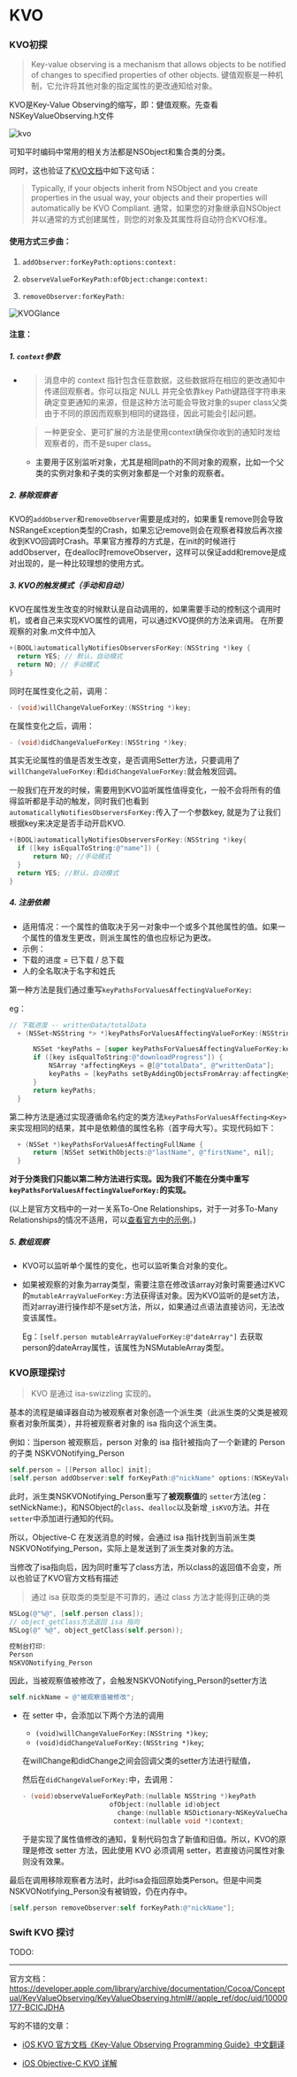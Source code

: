 # KVO

### KVO初探



> Key-value observing is a mechanism that allows objects to be notified of changes to specified properties of other objects.
键值观察是一种机制，它允许将其他对象的指定属性的更改通知给对象。

KVO是Key-Value Observing的缩写，即：健值观察。先查看NSKeyValueObserving.h文件

![kvo](/assets/kvo.png)


可知平时编码中常用的相关方法都是NSObject和集合类的分类。

同时，这也验证了[KVO文档](https://developer.apple.com/library/archive/documentation/Cocoa/Conceptual/KeyValueObserving/KeyValueObserving.html#//apple_ref/doc/uid/10000177-BCICJDHA)中如下这句话：
> Typically, if your objects inherit from NSObject and you create properties in the usual way, your objects and their properties will automatically be KVO Compliant.
通常，如果您的对象继承自NSObject并以通常的方式创建属性，则您的对象及其属性将自动符合KVO标准。

#### 使用方式三步曲：

1. `addObserver:forKeyPath:options:context:`

2. `observeValueForKeyPath:ofObject:change:context:`

3. `removeObserver:forKeyPath:`

![KVOGlance](/assets/KVOGlance.png)

#### 注意：

##### 1. `context`参数

- > 消息中的 context 指针包含任意数据，这些数据将在相应的更改通知中传递回观察者。你可以指定 NULL 并完全依靠key Path键路径字符串来确定变更通知的来源，但是这种方法可能会导致对象的super class父类由于不同的原因而观察到相同的键路径，因此可能会引起问题。

  > 一种更安全、更可扩展的方法是使用context确保你收到的通知时发给观察者的，而不是super class。

  - 主要用于区别监听对象，尤其是相同path的不同对象的观察，比如一个父类的实例对象和子类的实例对象都是一个对象的观察者。


##### 2. 移除观察者

  KVO的`addObserver`和`removeObserver`需要是成对的，如果重复remove则会导致NSRangeException类型的Crash，如果忘记remove则会在观察者释放后再次接收到KVO回调时Crash。苹果官方推荐的方式是，在init的时候进行addObserver，在dealloc时removeObserver，这样可以保证add和remove是成对出现的，是一种比较理想的使用方式。


##### 3. KVO的触发模式（手动和自动）

  KVO在属性发生改变的时候默认是自动调用的，如果需要手动的控制这个调用时机，或者自己来实现KVO属性的调用，可以通过KVO提供的方法来调用。
  在所要观察的对象.m文件中加入
  ```Objective-c
  +(BOOL)automaticallyNotifiesObserversForKey:(NSString *)key {
    return YES; // 默认，自动模式
    return NO; // 手动模式
  }
  ```
  同时在属性变化之前，调用：
  ```Objective-c
  - (void)willChangeValueForKey:(NSString *)key;
  ```
  在属性变化之后，调用：
  ```Objective-c
  - (void)didChangeValueForKey:(NSString *)key;
  ```
  其实无论属性的值是否发生改变，是否调用Setter方法，只要调用了`willChangeValueForKey:`和`didChangeValueForKey:`就会触发回调。

  一般我们在开发的时候，需要用到KVO监听属性值得变化，一般不会将所有的值得监听都是手动的触发，同时我们也看到`automaticallyNotifiesObserversForKey:`传入了一个参数key, 就是为了让我们根据key来决定是否手动开启KVO.
  ```Objective-c
  +(BOOL)automaticallyNotifiesObserversForKey:(NSString *)key{
    if ([key isEqualToString:@"name"]) {
        return NO; //手动模式
    }
    return YES; //默认，自动模式
  }
  ```

##### 4. 注册依赖
  - 适用情况：一个属性的值取决于另一对象中一个或多个其他属性的值。如果一个属性的值发生更改，则派生属性的值也应标记为更改。
  - 示例：
   - 下载的进度 = 已下载 / 总下载
   - 人的全名取决于名字和姓氏

  第一种方法是我们通过重写`keyPathsForValuesAffectingValueForKey:`

  eg：
  ```objective-c
  // 下载进度 -- writtenData/totalData
    + (NSSet<NSString *> *)keyPathsForValuesAffectingValueForKey:(NSString *)key{

        NSSet *keyPaths = [super keyPathsForValuesAffectingValueForKey:key];
        if ([key isEqualToString:@"downloadProgress"]) {
            NSArray *affectingKeys = @[@"totalData", @"writtenData"];
            keyPaths = [keyPaths setByAddingObjectsFromArray:affectingKeys];
        }
        return keyPaths;
    }
  ```

  第二种方法是通过实现遵循命名约定的类方法`keyPathsForValuesAffecting<Key>`来实现相同的结果，其中<Key>是依赖值的属性名称（首字母大写）。实现代码如下：

  ```objective-c
    + (NSSet *)keyPathsForValuesAffectingFullName {
        return [NSSet setWithObjects:@"lastName", @"firstName", nil];
    }
  ```
   **对于分类我们只能以第二种方法进行实现。因为我们不能在分类中重写`keyPathsForValuesAffectingValueForKey:`的实现。**

  (以上是官方文档中的一对一关系To-One Relationships，对于一对多To-Many Relationships的情况不适用，可以[查看官方中的示例](https://developer.apple.com/library/archive/documentation/Cocoa/Conceptual/KeyValueObserving/Articles/KVODependentKeys.html#//apple_ref/doc/uid/20002179-SW5)。)

##### 5. 数组观察

- KVO可以监听单个属性的变化，也可以监听集合对象的变化。
- 如果被观察的对象为array类型，需要注意在修改该array对象时需要通过KVC的`mutableArrayValueForKey:`方法获得该对象。因为KVO监听的是set方法，而对array进行操作却不是set方法，所以，如果通过点语法直接访问，无法改变该属性。

  Eg：`[self.person mutableArrayValueForKey:@"dateArray"]` 去获取person的dateArray属性，该属性为NSMutableArray类型。

### KVO原理探讨

> KVO 是通过 isa-swizzling 实现的。

基本的流程是编译器自动为被观察者对象创造一个派生类（此派生类的父类是被观察者对象所属类），并将被观察者对象的 isa 指向这个派生类。

例如：当person 被观察后，person 对象的 isa 指针被指向了一个新建的 Person 的子类 NSKVONotifying_Person
```objective-c
self.person = [[Person alloc] init];
[self.person addObserver:self forKeyPath:@"nickName" options:(NSKeyValueObservingOptionNew) context:NULL];
```

此时，派生类NSKVONotifying_Person重写了**被观察值**的 `setter`方法(eg：setNickName:)，和NSObject的`class`、`dealloc`以及新增`_isKVO`方法。并在`setter`中添加进行通知的代码。

所以，Objective-C 在发送消息的时候，会通过 isa 指针找到当前派生类NSKVONotifying_Person，实际上是发送到了派生类对象的方法。

当修改了isa指向后，因为同时重写了class方法，所以class的返回值不会变，所以也验证了KVO官方文档有描述
> 通过 isa 获取类的类型是不可靠的，通过 class 方法才能得到正确的类

```objective-c
NSLog(@"%@", [self.person class]);
// object_getClass方法返回 isa 指向
NSLog(@" %@", object_getClass(self.person));

控制台打印:
Person
NSKVONotifying_Person
```

因此，当被观察值被修改了，会触发NSKVONotifying_Person的setter方法

```objective-c
self.nickName = @"被观察值被修改";
```

- 在 setter 中，会添加以下两个方法的调用
  - `(void)willChangeValueForKey:(NSString *)key`;
  - `(void)didChangeValueForKey:(NSString *)key`;

  在willChange和didChange之间会回调父类的setter方法进行赋值，

  然后在`didChangeValueForKey:`中，去调用：

  ```objective-c
  - (void)observeValueForKeyPath:(nullable NSString *)keyPath
                        ofObject:(nullable id)object
                          change:(nullable NSDictionary<NSKeyValueChangeKey, id> *)change
                         context:(nullable void *)context;
  ```               
  于是实现了属性值修改的通知，复制代码包含了新值和旧值。所以，KVO的原理是修改 setter 方法，因此使用 KVO 必须调用 setter，若直接访问属性对象则没有效果。

最后在调用移除观察者方法时，此时isa会指回原始类Person。但是中间类NSKVONotifying_Person没有被销毁，仍在内存中。
```objective-c
[self.person removeObserver:self forKeyPath:@"nickName"];
```

### Swift KVO 探讨

TODO:

---

官方文档：https://developer.apple.com/library/archive/documentation/Cocoa/Conceptual/KeyValueObserving/KeyValueObserving.html#//apple_ref/doc/uid/10000177-BCICJDHA

写的不错的文章：
- [iOS KVO 官方文档《Key-Value Observing Programming Guide》中文翻译](https://www.mdeditor.tw/pl/grHm)

- [iOS Objective-C KVO 详解](https://www.jianshu.com/p/3e12f28baaff)
